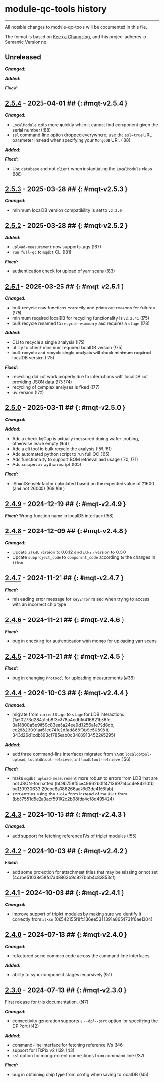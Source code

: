 # module-qc-tools history

---

All notable changes to module-qc-tools will be documented in this file.

The format is based on [Keep a Changelog](https://keepachangelog.com/en/1.0.0/),
and this project adheres to
[Semantic Versioning](https://semver.org/spec/v2.0.0.html).

## Unreleased

**_Changed:_**

**_Added:_**

**_Fixed:_**

## [2.5.4](https://gitlab.cern.ch/atlas-itk/pixel/module/module-qc-database-tools/-/tags/v2.5.4) - 2025-04-01 ## {: #mqt-v2.5.4 }

**_Changed:_**

- `LocalModule` exits more quickly when it cannot find component given the
  serial number (!88)
- `ssl` command-line option dropped everywhere, use the `ssl=true` URL parameter
  instead when specifying your `MongoDB` URI. (!88)

**_Added:_**

**_Fixed:_**

- Use `database` and not `client` when instantiating the `LocalModule` class
  (!88)

## [2.5.3](https://gitlab.cern.ch/atlas-itk/pixel/module/module-qc-database-tools/-/tags/v2.5.3) - 2025-03-28 ## {: #mqt-v2.5.3 }

**_Changed:_**

- minimum localDB version compatibility is set to `v2.3.0`

## [2.5.2](https://gitlab.cern.ch/atlas-itk/pixel/module/module-qc-database-tools/-/tags/v2.5.2) - 2025-03-28 ## {: #mqt-v2.5.2 }

**_Added:_**

- `upload-measurement` now supports tags (!67)
- `run-full-qc` to `mqdbt` CLI (!81)

**_Fixed:_**

- authentication check for upload of yarr scans (!83)

## [2.5.1](https://gitlab.cern.ch/atlas-itk/pixel/module/module-qc-database-tools/-/tags/v2.5.1) - 2025-03-25 ## {: #mqt-v2.5.1 }

**_Changed:_**

- bulk recycle now functions correctly and prints out reasons for failures (!75)
- minimum required localDB for recycling functionality is `v2.2.41` (!75)
- bulk recycle renamed to `recycle-esummary` and requires a `stage` (!78)

**_Added:_**

- CLI to recycle a single analysis (!75)
- utility to check minimum required localDB version (!75)
- bulk recycle and recycle single analysis will check minimum required localDB
  version (!75)

**_Fixed:_**

- recycling did not work properly due to interactions with localDB not providing
  JSON data (!75 !74)
- recycling of complex analyses is fixed (!77)
- uv version (!72)

## [2.5.0](https://gitlab.cern.ch/atlas-itk/pixel/module/module-qc-database-tools/-/tags/v2.5.0) - 2025-03-11 ## {: #mqt-v2.5.0 }

**_Changed:_**

**_Added:_**

- Add a check InjCap is actually measured during wafer probing, otherwise leave
  empty (!64)
- Add a cli tool to bulk recycle the analysis (!59,!61)
- Add automated python script to run full QC (!65)
- Add functionality to support BOM retrieval and usage (!70, !71)
- Add snippet as python script (!65)

**_Fixed:_**

- IShuntSensek-factor calculated based on the expected value of 21600 (and
  not 26000) (!69,!66 )

## [2.4.9](https://gitlab.cern.ch/atlas-itk/pixel/module/module-qc-database-tools/-/tags/v2.4.9) - 2024-12-19 ## {: #mqt-v2.4.9 }

**_Fixed:_** Wrong function name in localDB interface (!58)

## [2.4.8](https://gitlab.cern.ch/atlas-itk/pixel/module/module-qc-database-tools/-/tags/v2.4.8) - 2024-12-09 ## {: #mqt-v2.4.8 }

**_Changed:_**

- Update `itkdb` version to 0.6.12 and `itksn` version to 0.3.0
- Update `subproject_code` to `component_code` according to the changes in
  `itksn`

## [2.4.7](https://gitlab.cern.ch/atlas-itk/pixel/module/module-qc-database-tools/-/tags/v2.4.7) - 2024-11-21 ## {: #mqt-v2.4.7 }

**_Fixed:_**

- misleading error message for `KeyError` raised when trying to access with an
  incorrect chip type

## [2.4.6](https://gitlab.cern.ch/atlas-itk/pixel/module/module-qc-database-tools/-/tags/v2.4.6) - 2024-11-21 ## {: #mqt-v2.4.6 }

**_Fixed:_**

- bug in checking for authentication with mongo for uploading yarr scans

## [2.4.5](https://gitlab.cern.ch/atlas-itk/pixel/module/module-qc-database-tools/-/tags/v2.4.5) - 2024-11-21 ## {: #mqt-v2.4.5 }

**_Fixed:_**

- bug in changing `Protocol` for uploading measurements (#36)

## [2.4.4](https://gitlab.cern.ch/atlas-itk/pixel/module/module-qc-database-tools/-/tags/v2.4.4) - 2024-10-03 ## {: #mqt-v2.4.4 }

**_Changed:_**

- migrate from `currentStage` to `stage` for LDB interactions
  (1a60273d284a1cb8f3c878a4cdb1d416821b36fe,
  3a18800a5e9859c83ea6a24ee9d3256a1e79d8db,
  cc26823091aa51ce74fe2dfad886f0b9e508961f,
  343d26d1cdb693cf785eab0c3483913452265295)

**_Added:_**

- add three command-line interfaces migrated from `YARR`: `localdbtool-upload`,
  `localdbtool-retrieve`, `influxdbtool-retrieve` (!56)

**_Fixed:_**

- make `mqdbt upload-measurement` more robust to errors from LDB that are not
  JSON-formatted (b09b759f5ce49662b01f471369714cc4e84910fb,
  ba120930633f29ebc8a386266aa76d3dc4166fab)
- sort entries using the `tuple` form instead of the `dict` form
  (bb87551d5e2a3acf59102c2b98fde4cf8d495424)

## [2.4.3](https://gitlab.cern.ch/atlas-itk/pixel/module/module-qc-database-tools/-/tags/v2.4.3) - 2024-10-15 ## {: #mqt-v2.4.3 }

**_Changed:_**

- add support for fetching reference IVs of triplet modules (!55)

## [2.4.2](https://gitlab.cern.ch/atlas-itk/pixel/module/module-qc-database-tools/-/tags/v2.4.2) - 2024-10-03 ## {: #mqt-v2.4.2 }

**_Fixed:_**

- add some protection for attachment titles that may be missing or not set
  (4cabe51038e58fd7a48863b9c827bbb4c83853cf)

## [2.4.1](https://gitlab.cern.ch/atlas-itk/pixel/module/module-qc-database-tools/-/tags/v2.4.1) - 2024-10-03 ## {: #mqt-v2.4.1 }

**_Changed:_**

- improve support of triplet modules by making sure we identify it correctly
  from `itksn` (06542155f8fc136ee5341391a8654731f6ae1304)

## [2.4.0](https://gitlab.cern.ch/atlas-itk/pixel/module/module-qc-database-tools/-/tags/v2.4.0) - 2024-07-13 ## {: #mqt-v2.4.0 }

**_Changed:_**

- refactored some common code across the command-line interfaces

**_Added:_**

- ability to sync component stages recursively (!51)

## [2.3.0](https://gitlab.cern.ch/atlas-itk/pixel/module/module-qc-database-tools/-/tags/v2.3.0) - 2024-07-13 ## {: #mqt-v2.3.0 }

First release for this documentation. (!47)

**_Changed:_**

- connectivity generation supports a `--dp`/`--port` option for specifying the
  DP Port (!42)

**_Added:_**

- command-line interface for fetching reference IVs (!46)
- support for ITkPix v2 (!39, !43)
- `ssl` option for mongo-client connections from command line (!37)

**_Fixed:_**

- bug in obtaining chip type from config when saving to localDB (!45)
